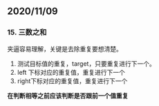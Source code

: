## 2020/11/09

### 15. 三数之和

夹逼容易理解，关键是去除重复要想清楚。

1. 测试目标值的重复，target，只要重复进行下一个。
2. left 下标对应的重复值，重复进行下一个
3. right下标对应的重复值，重复进行下一个

**在判断相等之前应该判断是否跟前一个值重复**

